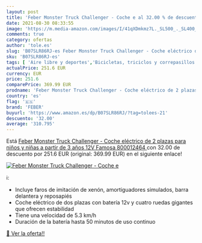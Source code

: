 ```yaml
---
layout: post
title: 'Feber Monster Truck Challenger - Coche e al 32.00 % de descuento'
date: 2021-08-30 08:33:55
image: 'https://m.media-amazon.com/images/I/41qXDmkmz7L._SL500_._SL400_.jpg'
comments: true
category: ofertas
author: 'tole.es'
slug: 'B07SLR86RJ-es Feber Monster Truck Challenger - Coche eléctrico de 2...'
sku: 'B07SLR86RJ-es'
tags: [ 'Aire libre y deportes','Bicicletas, triciclos y correpasillos','Juguetes','Juguetes y juegos','Vehículos eléctricos para niños','famosa','feber', ]
actualPrice: 251.6 EUR
currency: EUR
price: 251.6
comparePrice: 369.99 EUR
prodname: 'Feber Monster Truck Challenger - Coche eléctrico de 2 plazas para niños y niñas  a partir de 3 años  12V  Famosa 800012464 '
country: 'es'
flag: '🇪🇸'
brand: 'FEBER'
buyurl: 'https://www.amazon.es/dp/B07SLR86RJ/?tag=tolees-21'
descuento: '32.00'
average: '310.795'
---
```


Está [Feber Monster Truck Challenger - Coche eléctrico de 2 plazas para niños y niñas  a partir de 3 años  12V  Famosa 800012464 ](https://www.amazon.es/dp/B07SLR86RJ/?tag=tolees-21) con 32.00 de descuento por 251.6 EUR (original: 369.99 EUR) en el siguiente enlace!

[![Feber Monster Truck Challenger - Coche e](https://m.media-amazon.com/images/I/41qXDmkmz7L._SL500_._SL400_.jpg)](https://www.amazon.es/dp/B07SLR86RJ/?tag=tolees-21)

ℹ️:

- Incluye faros de imitación de xenón, amortiguadores simulados, barra delantera y reposapiés
- Coche eléctrico de dos plazas con batería 12v y cuatro ruedas gigantes que ofrecen estabilidad
- Tiene una velocidad de 5.3 km/h
- Duración de la batería hasta 50 minutos de uso continuo

[🛒 Ver la oferta!!](https://www.amazon.es/dp/B07SLR86RJ/?tag=tolees-21)
